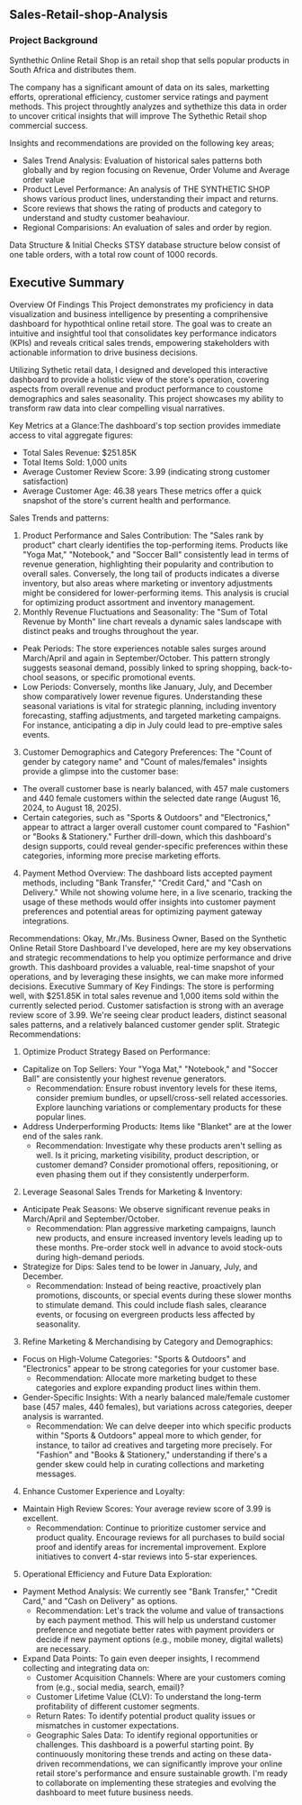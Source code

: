## Sales-Retail-shop-Analysis 
  ### Project Background
  Synthethic Online Retail Shop is an retail shop that sells popular products in South Africa and distributes them.

  The company has a significant amount of data on its sales, marketting efforts, oprerational efficiency, customer service ratings and payment methods. This project throughtly analyzes and sythethize this data in order to uncover critical insights that will improve The Sythethic Retail shop commercial success.

Insights and recommendations are provided on the following key areas;
* Sales Trend Analysis: Evaluation of historical sales patterns both globally and by region focusing on Revenue, Order Volume and Average order value
* Product Level  Performance: An analysis of THE SYNTHETIC SHOP shows various product lines, understanding their impact and returns.
* Score reviews that shows the rating of products and category to understand and studty customer beahaviour.
* Regional Comparisions: An evaluation of sales and order by region.


Data Structure & Initial Checks
STSY database structure below consist of one table orders, with a total row count of 1000
records.


## Executive Summary
Overview Of Findings
This Project demonstrates my proficiency in data visualization and business intelligence by presenting a comprihensive dashboard for hypothtical online retail store. The goal was to create an intuitive and insightful tool that consolidates key performance indicators (KPIs) and reveals critical sales trends, empowering stakeholders with actionable information to drive business decisions.

Utilizing Sythetic retail data, I designed and developed this interactive dashboard to provide a holistic view of the store's operation, covering aspects from overall revenue and product performance to coustome demographics and sales seasonality. This project showcases my ability to transform raw data into clear compelling visual narratives.

Key Metrics at a Glance:The dashboard's top section provides immediate access to vital aggregate figures:
 * Total Sales Revenue: $251.85K
 * Total Items Sold: 1,000 units
 * Average Customer Review Score: 3.99 (indicating strong customer satisfaction)
 * Average Customer Age: 46.38 years
These metrics offer a quick snapshot of the store's current health and performance.




Sales Trends and patterns:
1. Product Performance and Sales Contribution:
The "Sales rank by product" chart clearly identifies the top-performing items. Products like "Yoga Mat," "Notebook," and "Soccer Ball" consistently lead in terms of revenue generation, highlighting their popularity and contribution to overall sales. Conversely, the long tail of products indicates a diverse inventory, but also areas where marketing or inventory adjustments might be considered for lower-performing items. This analysis is crucial for optimizing product assortment and inventory management.
2. Monthly Revenue Fluctuations and Seasonality:
The "Sum of Total Revenue by Month" line chart reveals a dynamic sales landscape with distinct peaks and troughs throughout the year.
 * Peak Periods: The store experiences notable sales surges around March/April and again in September/October. This pattern strongly suggests seasonal demand, possibly linked to spring shopping, back-to-chool seasons, or specific promotional events.
 * Low Periods: Conversely, months like January, July, and December show comparatively lower revenue figures. Understanding these seasonal variations is vital for strategic planning, including inventory forecasting, staffing adjustments, and targeted marketing campaigns. For instance, anticipating a dip in July could lead to pre-emptive sales events.
3. Customer Demographics and Category Preferences:
The "Count of gender by category name" and "Count of males/females" insights provide a glimpse into the customer base:
 * The overall customer base is nearly balanced, with 457 male customers and 440 female customers within the selected date range (August 16, 2024, to August 18, 2025).
 * Certain categories, such as "Sports & Outdoors" and "Electronics," appear to attract a larger overall customer count compared to "Fashion" or "Books & Stationery." Further drill-down, which this dashboard's design supports, could reveal gender-specific preferences within these categories, informing more precise marketing efforts.
4. Payment Method Overview:
The dashboard lists accepted payment methods, including "Bank Transfer," "Credit Card," and "Cash on Delivery." While not showing volume here, in a live scenario, tracking the usage of these methods would offer insights into customer payment preferences and potential areas for optimizing payment gateway integrations.


Recommendations:
Okay, Mr./Ms. Business Owner,
Based on the Synthetic Online Retail Store Dashboard I've developed, here are my key observations and strategic recommendations to help you optimize performance and drive growth. This dashboard provides a valuable, real-time snapshot of your operations, and by leveraging these insights, we can make more informed decisions.
Executive Summary of Key Findings:
The store is performing well, with $251.85K in total sales revenue and 1,000 items sold within the currently selected period. Customer satisfaction is strong with an average review score of 3.99. We're seeing clear product leaders, distinct seasonal sales patterns, and a relatively balanced customer gender split.
Strategic Recommendations:
1. Optimize Product Strategy Based on Performance:
 * Capitalize on Top Sellers: Your "Yoga Mat," "Notebook," and "Soccer Ball" are consistently your highest revenue generators.
   * Recommendation: Ensure robust inventory levels for these items, consider premium bundles, or upsell/cross-sell related accessories. Explore launching variations or complementary products for these popular lines.
 * Address Underperforming Products: Items like "Blanket" are at the lower end of the sales rank.
   * Recommendation: Investigate why these products aren't selling as well. Is it pricing, marketing visibility, product description, or customer demand? Consider promotional offers, repositioning, or even phasing them out if they consistently underperform.
2. Leverage Seasonal Sales Trends for Marketing & Inventory:
 * Anticipate Peak Seasons: We observe significant revenue peaks in March/April and September/October.
   * Recommendation: Plan aggressive marketing campaigns, launch new products, and ensure increased inventory levels leading up to these months. Pre-order stock well in advance to avoid stock-outs during high-demand periods.
 * Strategize for Dips: Sales tend to be lower in January, July, and December.
   * Recommendation: Instead of being reactive, proactively plan promotions, discounts, or special events during these slower months to stimulate demand. This could include flash sales, clearance events, or focusing on evergreen products less affected by seasonality.
3. Refine Marketing & Merchandising by Category and Demographics:
 * Focus on High-Volume Categories: "Sports & Outdoors" and "Electronics" appear to be strong categories for your customer base.
   * Recommendation: Allocate more marketing budget to these categories and explore expanding product lines within them.
 * Gender-Specific Insights: With a nearly balanced male/female customer base (457 males, 440 females), but variations across categories, deeper analysis is warranted.
   * Recommendation: We can delve deeper into which specific products within "Sports & Outdoors" appeal more to which gender, for instance, to tailor ad creatives and targeting more precisely. For "Fashion" and "Books & Stationery," understanding if there's a gender skew could help in curating collections and marketing messages.
4. Enhance Customer Experience and Loyalty:
 * Maintain High Review Scores: Your average review score of 3.99 is excellent.
   * Recommendation: Continue to prioritize customer service and product quality. Encourage reviews for all purchases to build social proof and identify areas for incremental improvement. Explore initiatives to convert 4-star reviews into 5-star experiences.
5. Operational Efficiency and Future Data Exploration:
 * Payment Method Analysis: We currently see "Bank Transfer," "Credit Card," and "Cash on Delivery" as options.
   * Recommendation: Let's track the volume and value of transactions by each payment method. This will help us understand customer preference and negotiate better rates with payment providers or decide if new payment options (e.g., mobile money, digital wallets) are necessary.
 * Expand Data Points: To gain even deeper insights, I recommend collecting and integrating data on:
   * Customer Acquisition Channels: Where are your customers coming from (e.g., social media, search, email)?
   * Customer Lifetime Value (CLV): To understand the long-term profitability of different customer segments.
   * Return Rates: To identify potential product quality issues or mismatches in customer expectations.
   * Geographic Sales Data: To identify regional opportunities or challenges.
This dashboard is a powerful starting point. By continuously monitoring these trends and acting on these data-driven recommendations, we can significantly improve your online retail store's performance and ensure sustainable growth. I'm ready to collaborate on implementing these strategies and evolving the dashboard to meet future business needs.
